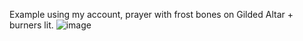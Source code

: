Example using my account, prayer with frost bones on Gilded Altar + burners lit.
![image](https://github.com/Nigel1992/RuneScape-LVL-99-Duration-Cost-Calculator/assets/5491930/a0336153-98c8-4632-bdbe-efcfc5565978)
